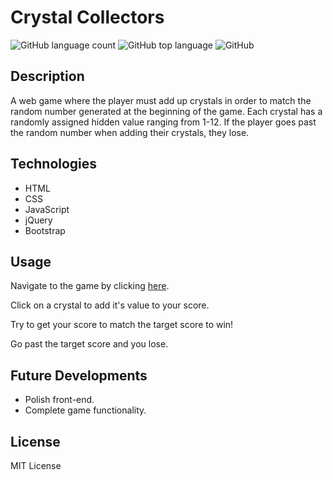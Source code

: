 # Crystal Collectors
![GitHub language count](https://img.shields.io/github/languages/count/beckygold/CrystalCollectors)
![GitHub top language](https://img.shields.io/github/languages/top/beckygold/CrystalCollectors)
![GitHub](https://img.shields.io/github/license/beckygold/CrystalCollectors)

## Description
A web game where the player must add up crystals in order to match the random number generated at the beginning of the game. Each crystal has a randomly assigned hidden value ranging from 1-12. If the player goes past the random number when adding their crystals, they lose. 

## Technologies
* HTML
* CSS
* JavaScript
* jQuery
* Bootstrap

## Usage
Navigate to the game by clicking [here](https://beckygold.github.io/CrystalCollectors/).

Click on a crystal to add it's value to your score.

Try to get your score to match the target score to win! 

Go past the target score and you lose.

## Future Developments
* Polish front-end.
* Complete game functionality.

## License
MIT License
